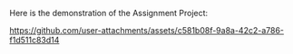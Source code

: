 Here is the demonstration of the Assignment Project:

https://github.com/user-attachments/assets/c581b08f-9a8a-42c2-a786-f1d511c83d14

